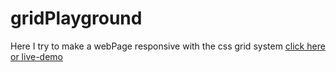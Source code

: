 # gridPlayground

Here I try to make a webPage responsive with the css grid system
[click here or live-demo](https://guillaume-leo.github.io/gridPlayground/)


